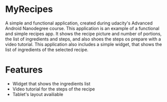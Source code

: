 # MyRecipes

A simple and functional application, created during udacity's Advanced Android Nanodegree course.
This application is an example of a functional and simple recipes app. It shows the recipe picture and number of portions, the list of ingredients and steps, and also shoes the steps os prepare with a video tutorial. This application also includes a simple widget, that shows the list of ingredients of the selected recipe.

# Features

- Widget that shows the ingredients list
- Video tutorial for the steps of the recipe
- Tablet's layout availiable
